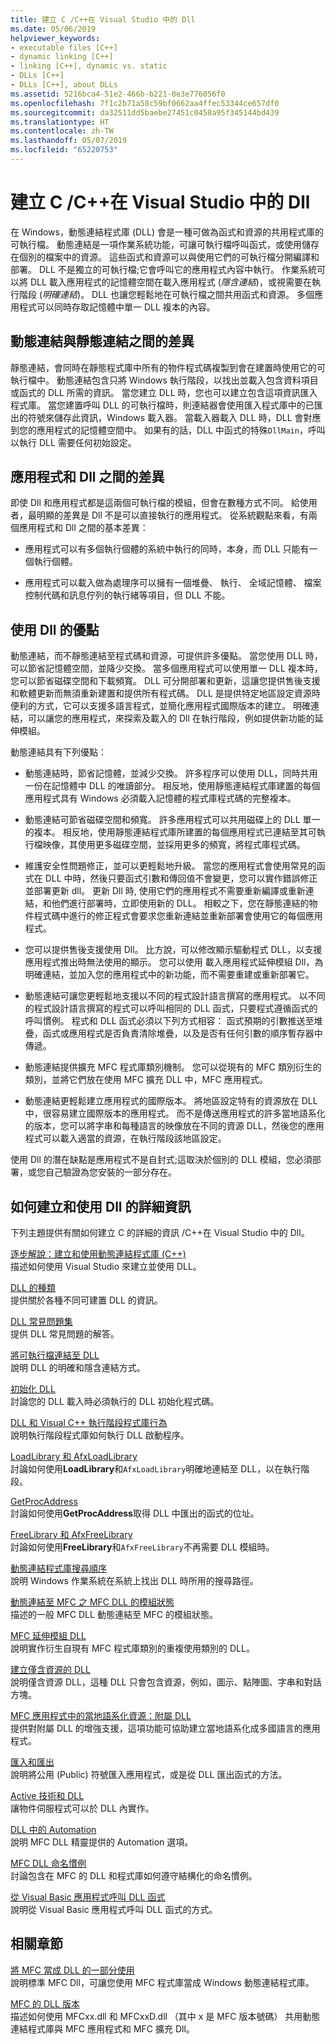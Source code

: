 ```yaml
---
title: 建立 C /C++在 Visual Studio 中的 Dll
ms.date: 05/06/2019
helpviewer_keywords:
- executable files [C++]
- dynamic linking [C++]
- linking [C++], dynamic vs. static
- DLLs [C++]
- DLLs [C++], about DLLs
ms.assetid: 5216bca4-51e2-466b-b221-0e3e776056f0
ms.openlocfilehash: 7f1c2b71a58c59bf0662aa4ffec53344ce657df0
ms.sourcegitcommit: da32511dd5baebe27451c0458a95f345144bd439
ms.translationtype: HT
ms.contentlocale: zh-TW
ms.lasthandoff: 05/07/2019
ms.locfileid: "65220753"
---
```

# <a name="create-cc-dlls-in-visual-studio"></a>建立 C /C++在 Visual Studio 中的 Dll

在 Windows，動態連結程式庫 (DLL) 會是一種可做為函式和資源的共用程式庫的可執行檔。 動態連結是一項作業系統功能，可讓可執行檔呼叫函式，或使用儲存在個別的檔案中的資源。 這些函式和資源可以與使用它們的可執行檔分開編譯和部署。 DLL 不是獨立的可執行檔;它會呼叫它的應用程式內容中執行。 作業系統可以將 DLL 載入應用程式的記憶體空間在載入應用程式 (*隱含連結*)，或視需要在執行階段 (*明確連結*)。 DLL 也讓您輕鬆地在可執行檔之間共用函式和資源。 多個應用程式可以同時存取記憶體中單一 DLL 複本的內容。

## <a name="differences-between-dynamic-linking-and-static-linking"></a>動態連結與靜態連結之間的差異

靜態連結，會同時在靜態程式庫中所有的物件程式碼複製到會在建置時使用它的可執行檔中。 動態連結包含只將 Windows 執行階段，以找出並載入包含資料項目或函式的 DLL 所需的資訊。 當您建立 DLL 時，您也可以建立包含這項資訊匯入程式庫。 當您建置呼叫 DLL 的可執行檔時，則連結器會使用匯入程式庫中的已匯出的符號來儲存此資訊，Windows 載入器。 當載入器載入 DLL 時，DLL 會對應到您的應用程式的記憶體空間中。 如果有的話，DLL 中函式的特殊`DllMain`，呼叫以執行 DLL 需要任何初始設定。

<a name="differences-between-applications-and-dlls"></a>

## <a name="differences-between-applications-and-dlls"></a>應用程式和 Dll 之間的差異

即使 Dll 和應用程式都是這兩個可執行檔的模組，但會在數種方式不同。 給使用者，最明顯的差異是 Dll 不是可以直接執行的應用程式。 從系統觀點來看，有兩個應用程式和 Dll 之間的基本差異：

- 應用程式可以有多個執行個體的系統中執行的同時，本身，而 DLL 只能有一個執行個體。

- 應用程式可以載入做為處理序可以擁有一個堆疊、 執行、 全域記憶體、 檔案控制代碼和訊息佇列的執行緒等項目，但 DLL 不能。

<a name="advantages-of-using-dlls"></a>

## <a name="advantages-of-using-dlls"></a>使用 Dll 的優點

動態連結，而不靜態連結至程式碼和資源，可提供許多優點。 當您使用 DLL 時，可以節省記憶體空間，並降少交換。 當多個應用程式可以使用單一 DLL 複本時，您可以節省磁碟空間和下載頻寬。 DLL 可分開部署和更新，這讓您提供售後支援和軟體更新而無須重新建置和提供所有程式碼。 DLL 是提供特定地區設定資源時便利的方式，它可以支援多語言程式，並簡化應用程式國際版本的建立。 明確連結，可以讓您的應用程式，來探索及載入的 Dll 在執行階段，例如提供新功能的延伸模組。

動態連結具有下列優點：

- 動態連結時，節省記憶體，並減少交換。 許多程序可以使用 DLL，同時共用一份在記憶體中 DLL 的唯讀部分。 相反地，使用靜態連結程式庫建置的每個應用程式具有 Windows 必須載入記憶體的程式庫程式碼的完整複本。

- 動態連結可節省磁碟空間和頻寬。 許多應用程式可以共用磁碟上的 DLL 單一的複本。 相反地，使用靜態連結程式庫所建置的每個應用程式已連結至其可執行檔映像，其使用更多磁碟空間，並採用更多的頻寬，將程式庫程式碼。

- 維護安全性問題修正，並可以更輕鬆地升級。 當您的應用程式會使用常見的函式在 DLL 中時，然後只要函式引數和傳回值不會變更，您可以實作錯誤修正並部署更新 dll。 更新 Dll 時, 使用它們的應用程式不需要重新編譯或重新連結，和他們進行部署時，立即使用新的 DLL。 相較之下，您在靜態連結的物件程式碼中進行的修正程式會要求您重新連結並重新部署會使用它的每個應用程式。

- 您可以提供售後支援使用 Dll。 比方說，可以修改顯示驅動程式 DLL，以支援應用程式推出時無法使用的顯示。 您可以使用 載入應用程式延伸模組 Dll，為 明確連結，並加入您的應用程式中的新功能，而不需要重建或重新部署它。

- 動態連結可讓您更輕鬆地支援以不同的程式設計語言撰寫的應用程式。 以不同的程式設計語言撰寫的程式可以呼叫相同的 DLL 函式，只要程式遵循函式的呼叫慣例。 程式和 DLL 函式必須以下列方式相容： 函式預期的引數推送至堆疊，函式或應用程式是否負責清除堆疊，以及是否有任何引數的順序暫存器中傳遞。

- 動態連結提供擴充 MFC 程式庫類別機制。 您可以從現有的 MFC 類別衍生的類別，並將它們放在使用 MFC 擴充 DLL 中，MFC 應用程式。

- 動態連結更輕鬆建立應用程式的國際版本。 將地區設定特有的資源放在 DLL 中，很容易建立國際版本的應用程式。 而不是傳送應用程式的許多當地語系化的版本，您可以將字串和每種語言的映像放在不同的資源 DLL，然後您的應用程式可以載入適當的資源，在執行階段該地區設定。

使用 Dll 的潛在缺點是應用程式不是自封式;這取決於個別的 DLL 模組，您必須部署，或您自己驗證為您安裝的一部分存在。

## <a name="more-information-on-how-to-create-and-use-dlls"></a>如何建立和使用 Dll 的詳細資訊

下列主題提供有關如何建立 C 的詳細的資訊 /C++在 Visual Studio 中的 Dll。

[逐步解說：建立和使用動態連結程式庫 (C++)](walkthrough-creating-and-using-a-dynamic-link-library-cpp.md)<br/>
描述如何使用 Visual Studio 來建立並使用 DLL。

[DLL 的種類](kinds-of-dlls.md)<br/>
提供關於各種不同可建置 DLL 的資訊。

[DLL 常見問題集](dll-frequently-asked-questions.md)<br/>
提供 DLL 常見問題的解答。

[將可執行檔連結至 DLL](linking-an-executable-to-a-dll.md)<br/>
說明 DLL 的明確和隱含連結方式。

[初始化 DLL](run-time-library-behavior.md#initializing-a-dll)<br/>
討論您的 DLL 載入時必須執行的 DLL 初始化程式碼。

[DLL 和 Visual C++ 執行階段程式庫行為](run-time-library-behavior.md)<br/>
說明執行階段程式庫如何執行 DLL 啟動程序。

[LoadLibrary 和 AfxLoadLibrary](loadlibrary-and-afxloadlibrary.md)<br/>
討論如何使用**LoadLibrary**和`AfxLoadLibrary`明確地連結至 DLL，以在執行階段。

[GetProcAddress](getprocaddress.md)<br/>
討論如何使用**GetProcAddress**取得 DLL 中匯出的函式的位址。

[FreeLibrary 和 AfxFreeLibrary](freelibrary-and-afxfreelibrary.md)<br/>
討論如何使用**FreeLibrary**和`AfxFreeLibrary`不再需要 DLL 模組時。

[動態連結程式庫搜尋順序](/windows/desktop/Dlls/dynamic-link-library-search-order)<br/>
說明 Windows 作業系統在系統上找出 DLL 時所用的搜尋路徑。

[動態連結至 MFC 之 MFC DLL 的模組狀態](module-states-of-a-regular-dll-dynamically-linked-to-mfc.md)<br/>
描述的一般 MFC DLL 動態連結至 MFC 的模組狀態。

[MFC 延伸模組 DLL](extension-dlls-overview.md)<br/>
說明實作衍生自現有 MFC 程式庫類別的重複使用類別的 DLL。

[建立僅含資源的 DLL](creating-a-resource-only-dll.md)<br/>
說明僅含資源 DLL，這種 DLL 只會包含資源，例如，圖示、點陣圖、字串和對話方塊。

[MFC 應用程式中的當地語系化資源：附屬 DLL](localized-resources-in-mfc-applications-satellite-dlls.md)<br/>
提供對附屬 DLL 的增強支援，這項功能可協助建立當地語系化成多國語言的應用程式。

[匯入和匯出](importing-and-exporting.md)<br/>
說明將公用 (Public) 符號匯入應用程式，或是從 DLL 匯出函式的方法。

[Active 技術和 DLL](active-technology-and-dlls.md)<br/>
讓物件伺服程式可以於 DLL 內實作。

[DLL 中的 Automation](automation-in-a-dll.md)<br/>
說明 MFC DLL 精靈提供的 Automation 選項。

[MFC DLL 命名慣例](../mfc/mfc-library-versions.md#mfc-static-library-naming-conventions)<br/>
討論包含在 MFC 的 DLL 和程式庫如何遵守結構化的命名慣例。

[從 Visual Basic 應用程式呼叫 DLL 函式](calling-dll-functions-from-visual-basic-applications.md)<br/>
說明從 Visual Basic 應用程式呼叫 DLL 函式的方式。

## <a name="related-sections"></a>相關章節

[將 MFC 當成 DLL 的一部分使用](../mfc/tn011-using-mfc-as-part-of-a-dll.md)<br/>
說明標準 MFC Dll，可讓您使用 MFC 程式庫當成 Windows 動態連結程式庫。

[MFC 的 DLL 版本](../mfc/tn033-dll-version-of-mfc.md)<br/>
描述如何使用 MFCxx.dll 和 MFCxxD.dll （其中 x 是 MFC 版本號碼） 共用動態連結程式庫與 MFC 應用程式和 MFC 擴充 Dll。
